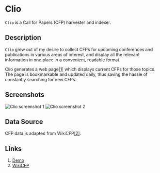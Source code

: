 # Clio

`Clio` is a Call for Papers (CFP) harvester and indexer. 

## Description

`Clio` grew out of my desire to collect CFPs for upcoming conferences and publications in various areas of interest, and display all the relevant information in one place in a convenient, readable format.

Clio generates a web page[[1]](#links) which displays current CFPs for those topics. The page is bookmarkable and updated daily, thus saving the hassle of constantly searching for new CFPs.

## Screenshots
![Clio screenshot 1](http://i.imgur.com/v96kqQp.jpg)
![Clio screenshot 2](http://i.imgur.com/hib4Gcx.jpg)

## Data Source
CFP data is adapted from WikiCFP[[2]](#links).


## Links <a name="links"></a>
1. [Demo](http://www.mofahmy.com/clio)
2. [WikiCFP](http://www.wikicfp.com)
